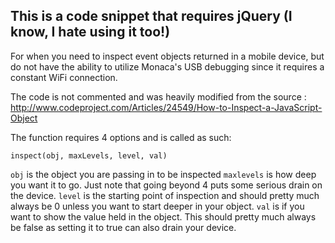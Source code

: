 ## This is a code snippet that requires jQuery (I know, I hate using it too!)

For when you need to inspect event objects returned in a mobile device, but do not have the ability to utilize Monaca's
USB debugging since it requires a constant WiFi connection.

The code is not commented and was heavily modified from the source :  http://www.codeproject.com/Articles/24549/How-to-Inspect-a-JavaScript-Object

The function requires 4 options and is called as such:

`inspect(obj, maxLevels, level, val)`

`obj` is the object you are passing in to be inspected
`maxlevels` is how deep you want it to go.  Just note that going beyond 4 puts some serious drain on the device.
`level` is the starting point of inspection and should pretty much always be 0 unless you want to start deeper in your object.
`val` is if you want to show the value held in the object.  This should pretty much always be false as setting it to true can also drain your device.
